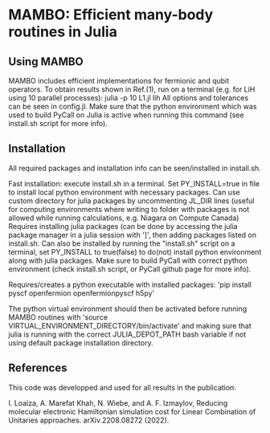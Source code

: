 # MAMBO: Efficient many-body routines in Julia

## Using MAMBO
MAMBO includes efficient implementations for fermionic and qubit operators. To obtain results shown in Ref.(1), run on a terminal (e.g. for LiH using 10 parallel processes):
julia -p 10 L1.jl lih
All options and tolerances can be seen in config.jl. Make sure that the python environment which was used to build PyCall on Julia is active when running this command (see install.sh script for more info).

## Installation
All required packages and installation info can be seen/installed in install.sh.

Fast installation: execute install.sh in a terminal. Set PY_INSTALL=true in file to install local python environment with necessary packages. Can use custom directory for julia packages by uncommenting JL_DIR lines (useful for computing environments where writing to folder with packages is not allowed while running calculations, e.g. Niagara on Compute Canada)
Requires installing julia packages (can be done by accessing the julia package manager in a julia session with ']', then adding packages listed on install.sh. Can also be installed by running the "install.sh" script on a terminal, set PY_INSTALL to true(false) to do(not) install python environment along with julia packages. Make sure to build PyCall with correct python environment (check install.sh script, or PyCall github page for more info).

Requires/creates a python executable with installed packages:
'pip install pyscf openfermion openfermionpyscf h5py'

The python virtual environment should then be activated before running MAMBO routines with
'source VIRTUAL_ENVIRONMENT_DIRECTORY/bin/activate'
and making sure that julia is running with the correct JULIA_DEPOT_PATH bash variable if not using default package installation directory.

## References
This code was developped and used for all results in the publication:

I. Loaiza, A. Marefat Khah, N. Wiebe, and A. F. Izmaylov, Reducing molecular electronic Hamiltonian simulation cost for Linear Combination of Unitaries approaches. arXiv.2208.08272 (2022).

